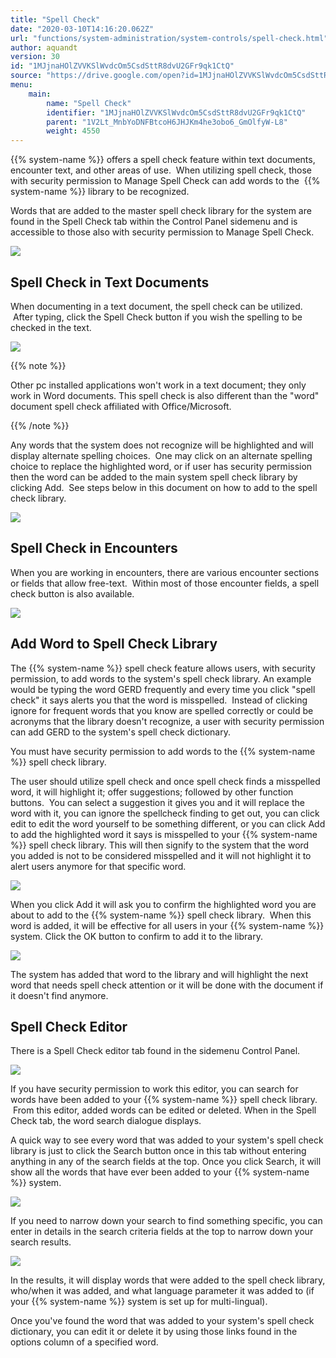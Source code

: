 ```yaml
---
title: "Spell Check"
date: "2020-03-10T14:16:20.062Z"
url: "functions/system-administration/system-controls/spell-check.html"
author: aquandt
version: 30
id: "1MJjnaHOlZVVKSlWvdcOm5CsdSttR8dvU2GFr9qk1CtQ"
source: "https://drive.google.com/open?id=1MJjnaHOlZVVKSlWvdcOm5CsdSttR8dvU2GFr9qk1CtQ"
menu:
    main:
        name: "Spell Check"
        identifier: "1MJjnaHOlZVVKSlWvdcOm5CsdSttR8dvU2GFr9qk1CtQ"
        parent: "1V2Lt_MnbYoDNFBtcoH6JHJKm4he3obo6_GmOlfyW-L8"
        weight: 4550
---
```

{{% system-name %}} offers a spell check feature within text documents, encounter text, and other areas of use.  When utilizing spell check, those with security permission to Manage Spell Check can add words to the  {{% system-name %}} library to be recognized.  

Words that are added to the master spell check library for the system are found in the Spell Check tab within the Control Panel sidemenu and is accessible to those also with security permission to Manage Spell Check.



![](spell-check.images/image1.png)



## Spell Check in Text Documents

When documenting in a text document, the spell check can be utilized.  After typing, click the Spell Check button if you wish the spelling to be checked in the text.



![](spell-check.images/image2.png)



{{% note %}}

Other pc installed applications won't work in a text document; they only work in Word documents. This spell check is also different than the "word" document spell check affiliated with Office/Microsoft.

{{% /note %}}


Any words that the system does not recognize will be highlighted and will display alternate spelling choices.  One may click on an alternate spelling choice to replace the highlighted word, or if user has security permission then the word can be added to the main system spell check library by clicking Add.  See steps below in this document on how to add to the spell check library.



![](spell-check.images/image3.png)



## Spell Check in Encounters

When you are working in encounters, there are various encounter sections or fields that allow free-text.  Within most of those encounter fields, a spell check button is also available.



![](spell-check.images/image4.png)

## Add Word to Spell Check Library

The {{% system-name %}} spell check feature allows users, with security permission, to add words to the system's spell check library. An example would be typing the word GERD frequently and every time you click "spell check" it says alerts you that the word is misspelled.  Instead of clicking ignore for frequent words that you know are spelled correctly or could be acronyms that the library doesn't recognize, a user with security permission can add GERD to the system's spell check dictionary.

You must have security permission to add words to the {{% system-name %}} spell check library.

The user should utilize spell check and once spell check finds a misspelled word, it will highlight it; offer suggestions; followed by other function buttons.  You can select a suggestion it gives you and it will replace the word with it, you can ignore the spellcheck finding to get out, you can click edit to edit the word yourself to be something different, or you can click Add to add the highlighted word it says is misspelled to your {{% system-name %}} spell check library. This will then signify to the system that the word you added is not to be considered misspelled and it will not highlight it to alert users anymore for that specific word.



![](spell-check.images/image5.png)



When you click Add it will ask you to confirm the highlighted word you are about to add to the {{% system-name %}} spell check library.  When this word is added, it will be effective for all users in your {{% system-name %}} system. Click the OK button to confirm to add it to the library.



![](spell-check.images/image6.png)



The system has added that word to the library and will highlight the next word that needs spell check attention or it will be done with the document if it doesn't find anymore.

## Spell Check Editor

There is a Spell Check editor tab found in the sidemenu Control Panel.



![](spell-check.images/image7.png)



If you have security permission to work this editor, you can search for words have been added to your {{% system-name %}} spell check library.  From this editor, added words can be edited or deleted. When in the Spell Check tab, the word search dialogue displays.

A quick way to see every word that was added to your system's spell check library is just to click the Search button once in this tab without entering anything in any of the search fields at the top. Once you click Search, it will show all the words that have ever been added to your {{% system-name %}} system.



![](spell-check.images/image8.png)



If you need to narrow down your search to find something specific, you can enter in details in the search criteria fields at the top to narrow down your search results.



![](spell-check.images/image9.png)



In the results, it will display words that were added to the spell check library, who/when it was added, and what language parameter it was added to (if your {{% system-name %}} system is set up for multi-lingual).

Once you've found the word that was added to your system's spell check dictionary, you can edit it or delete it by using those links found in the options column of a specified word.



